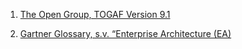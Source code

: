 1. [The Open Group, TOGAF Version 9.1](https://oreil.ly/A1H67)
   
2. [Gartner Glossary, s.v. “Enterprise Architecture (EA)](https://oreil.ly/SWwQF)
